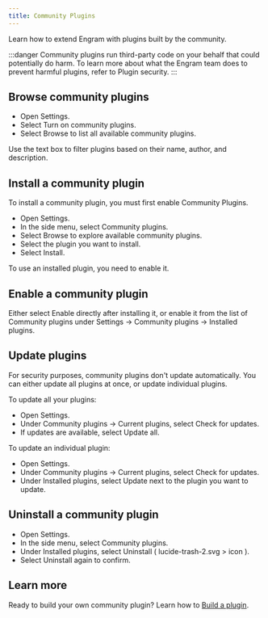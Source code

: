 ```yaml
---
title: Community Plugins
---
```


Learn how to extend Engram with plugins built by the community.

:::danger
Community plugins run third-party code on your behalf that could potentially do harm. To learn more about what the Engram team does to prevent harmful plugins, refer to Plugin security.
:::

Browse community plugins
---
- Open Settings.
- Select Turn on community plugins.
- Select Browse to list all available community plugins.

Use the text box to filter plugins based on their name, author, and description.

<!-- You can also browse available plugins in your browser. -->
Install a community plugin
---
To install a community plugin, you must first enable Community Plugins.

- Open Settings.
- In the side menu, select Community plugins.
- Select Browse to explore available community plugins.
- Select the plugin you want to install.
- Select Install.

To use an installed plugin, you need to enable it.

Enable a community plugin
---
Either select Enable directly after installing it, or enable it from the list of Community plugins under Settings → Community plugins → Installed plugins.

Update plugins
---
For security purposes, community plugins don't update automatically. You can either update all plugins at once, or update individual plugins.

To update all your plugins:

- Open Settings.
- Under Community plugins → Current plugins, select Check for updates.
- If updates are available, select Update all.

To update an individual plugin:

- Open Settings.
- Under Community plugins → Current plugins, select Check for updates.
- Under Installed plugins, select Update next to the plugin you want to update.

Uninstall a community plugin
---
- Open Settings.
- In the side menu, select Community plugins.
- Under Installed plugins, select Uninstall ( lucide-trash-2.svg > icon ).
- Select Uninstall again to confirm.

Learn more
---
Ready to build your own community plugin? Learn how to [Build a plugin](https://docs.engramapp.com/).